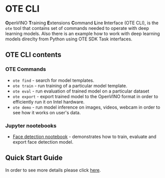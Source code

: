 # OTE CLI

**O**penVINO **T**raining **E**xtensions **C**ommand **L**ine **I**nterface (OTE CLI), is the `ote` tool that contains set of commands needed to operate with deep learning models. Also there is an example how to work with deep learning models direclty from Python using OTE SDK Task interfaces.

## OTE CLI contents
### OTE Commands
* `ote find` - search for model templates.
* `ote train` - run training of a particular model template.
* `ote eval` - run evaluation of trained model on a particular dataset
* `ote export` - export trained model to the OpenVINO format in order to efficiently run it on Intel hardware.
* `ote demo` - run model inference on images, videos, webcam in order to see how it works on user's data.

### Jupyter nootebooks
* [Face detection nootebook](notebooks/train.ipynb) - demonstrates how to train, evaluate and export face detection model.

## Quick Start Guide
In order to see more details please click [here](../QUICK_START_GUIDE.md).
